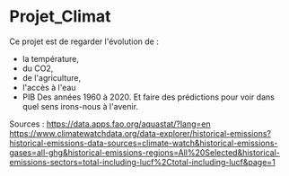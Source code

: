 # Projet_Climat
Ce projet est de regarder l'évolution de :
- la température,
- du CO2,
- de l'agriculture,
- l'accès à l'eau
- PIB
Des années 1960 à 2020.
Et faire des prédictions pour voir dans quel sens irons-nous à l'avenir.

Sources :
https://data.apps.fao.org/aquastat/?lang=en
https://www.climatewatchdata.org/data-explorer/historical-emissions?historical-emissions-data-sources=climate-watch&historical-emissions-gases=all-ghg&historical-emissions-regions=All%20Selected&historical-emissions-sectors=total-including-lucf%2Ctotal-including-lucf&page=1